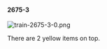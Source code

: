 #### 2675-3
![train-2675-3-0.png](https://github.com/lil-lab/nlvr/raw/master/nlvr/train/images/70/train-2675-3-0.png "train-2675-3-0.png")

There are 2 yellow items on top.